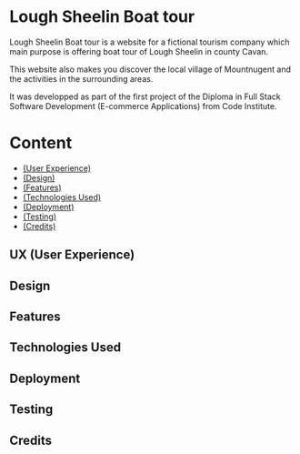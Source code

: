 # Lough Sheelin Boat tour

Lough Sheelin Boat tour is a website for a fictional tourism company which main purpose is offering boat tour of Lough Sheelin in county Cavan.

This website also makes you discover the local village of Mountnugent and the activities in the surrounding areas.

It was developped as part of the first project of the Diploma in Full Stack Software Development (E-commerce Applications) from Code Institute.

# Content

* [(User Experience)](#ux-user-experience)
* [(Design)](#design)
* [(Features)](#features)
* [(Technologies Used)](#technologies-used)
* [(Deployment)](#deployment)
* [(Testing)](#testing)
* [(Credits)](#credits)

## UX (User Experience)

## Design

## Features

## Technologies Used

## Deployment

## Testing

## Credits